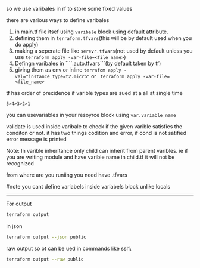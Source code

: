 so we use varibales in rf to store some fixed values

there are various ways to define varibales

1) in main.tf file itsef using ```varibale``` block using default attribute.
2) defining them in ```terraform.tfvars```(this will be by default used when you do apply)
3) making a seperate file like ```serevr.tfvars```(not used by default unless you use ```terraform apply -var-file=<file_name>```)
4) Defingn varibales in ````<anyname>.auto.tfvars```(by default taken by tf)
5) giving them as env or inline ```terrafom apply -val="instance_type=t2.micro"``` or ``` terraform apply -var-file=<file_name>```

tf has order of precidence if varible types are sued at a all at single time

````5>4>3>2>1````

you can usevariables in your resoyrce block using ```var.variable_name```

validate is used inside varibale to check if the given varible satisfies the conditon or not.
it has two things codition and error, if cond is not satified error message is printed


Note: In varible inheritance only child can inherit from parent varibles. ie if you are writing module and have varible name in child.tf it will not be recognized

from where are you runiing you need have .tfvars

#note you cant define variabels inside variabels block unlike locals

---

For output 

```sh
terraform output
```
in json
```sh
terraform output --json public
```
raw output so  ot can be ued in commands like ssh\
```sh
terraform output --raw public
```